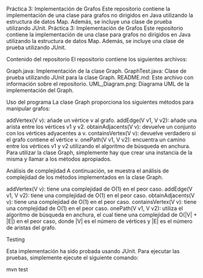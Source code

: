 Práctica 3: Implementación de Grafos
Este repositorio contiene la implementación de una clase para grafos no dirigidos en Java utilizando la estructura de datos Map. Además, se incluye una clase de prueba utilizando JUnit.
Práctica 3: Implementación de Grafos
Este repositorio contiene la implementación de una clase para grafos no dirigidos en Java utilizando la estructura de datos Map. Además, se incluye una clase de prueba utilizando JUnit.

Contenido del repositorio
El repositorio contiene los siguientes archivos:

Graph.java: Implementación de la clase Graph.
GraphTest.java: Clase de prueba utilizando JUnit para la clase Graph.
README.md: Este archivo con información sobre el repositorio.
UML_Diagram.png: Diagrama UML de la implementación del Graph.

Uso del programa
La clase Graph proporciona los siguientes métodos para manipular grafos:

addVertex(V v): añade un vértice v al grafo.
addEdge(V v1, V v2): añade una arista entre los vértices v1 y v2.
obtainAdjacents(V v): devuelve un conjunto con los vértices adyacentes a v.
containsVertex(V v): devuelve verdadero si el grafo contiene el vértice v.
onePath(V v1, V v2): encuentra un camino entre los vértices v1 y v2 utilizando el algoritmo de búsqueda en anchura.
Para utilizar la clase Graph, simplemente hay que crear una instancia de la misma y llamar a los métodos apropiados.

Análisis de complejidad
A continuación, se muestra el análisis de complejidad de los métodos implementados en la clase Graph.

addVertex(V v): tiene una complejidad de O(1) en el peor caso.
addEdge(V v1, V v2): tiene una complejidad de O(1) en el peor caso.
obtainAdjacents(V v): tiene una complejidad de O(1) en el peor caso.
containsVertex(V v): tiene una complejidad de O(1) en el peor caso.
onePath(V v1, V v2): utiliza el algoritmo de búsqueda en anchura, el cual tiene una complejidad de O(|V| + |E|) en el peor caso, donde |V| es el número de vértices y |E| es el número de aristas del grafo.

Testing

Esta implementación ha sido probada usando JUnit. Para ejecutar las pruebas, simplemente ejecute el siguiente comando:

mvn test

